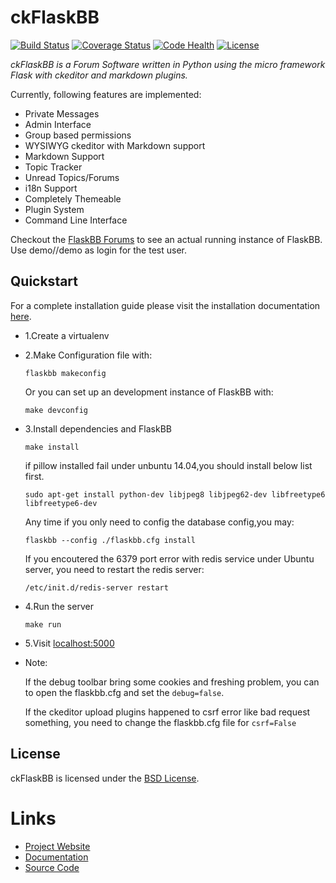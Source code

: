 # ckFlaskBB

[![Build Status](https://travis-ci.org/sh4nks/flaskbb.svg?branch=master)](https://travis-ci.org/sh4nks/flaskbb)
[![Coverage Status](https://coveralls.io/repos/sh4nks/flaskbb/badge.png)](https://coveralls.io/r/sh4nks/flaskbb)
[![Code Health](https://landscape.io/github/sh4nks/flaskbb/master/landscape.svg?style=flat)](https://landscape.io/github/sh4nks/flaskbb/master)
[![License](https://img.shields.io/badge/license-BSD-blue.svg)](https://flaskbb.org)

*ckFlaskBB is a Forum Software written in Python using the micro framework Flask with ckeditor and markdown plugins.*

Currently, following features are implemented:

* Private Messages
* Admin Interface
* Group based permissions
* WYSIWYG ckeditor with Markdown support
* Markdown Support
* Topic Tracker
* Unread Topics/Forums
* i18n Support
* Completely Themeable
* Plugin System
* Command Line Interface

Checkout the [FlaskBB Forums](https://forums.flaskbb.org) to see an actual
running instance of FlaskBB. Use demo//demo as login for the test user.

## Quickstart

For a complete installation guide please visit the installation documentation
[here](https://flaskbb.readthedocs.org/en/latest/installation.html).

* 1.Create a virtualenv

* 2.Make Configuration file with:
   
	`flaskbb makeconfig`

	Or you can set up an development instance of FlaskBB with:

	`make devconfig`		

* 3.Install dependencies and FlaskBB

	`make install`
    
	if pillow installed fail under unbuntu 14.04,you should install below list first.
   
	`sudo apt-get install python-dev libjpeg8 libjpeg62-dev libfreetype6 libfreetype6-dev`
    
	Any time if you only need to config the database config,you may:

	`flaskbb --config ./flaskbb.cfg install`

	If you encoutered the 6379 port error with redis service under Ubuntu server,
	you need to restart the redis server:

	`/etc/init.d/redis-server restart`

* 4.Run the server

	`make run`
    
* 5.Visit [localhost:5000](http://localhost:5000)

* Note:

	If the debug toolbar bring some cookies and freshing problem, 
	you can to open the flaskbb.cfg and set the `debug=false`.

	If the ckeditor upload plugins happened to csrf error like bad request something,
	you need to change the flaskbb.cfg file for `csrf=False`

## License

ckFlaskBB is licensed under the [BSD License](https://github.com/battlecat/ckflaskbb/blob/master/LICENSE).

# Links

* [Project Website](https://flaskbb.org)
* [Documentation](https://flaskbb.readthedocs.io)
* [Source Code](https://github.com/sh4nks/flaskbb)
